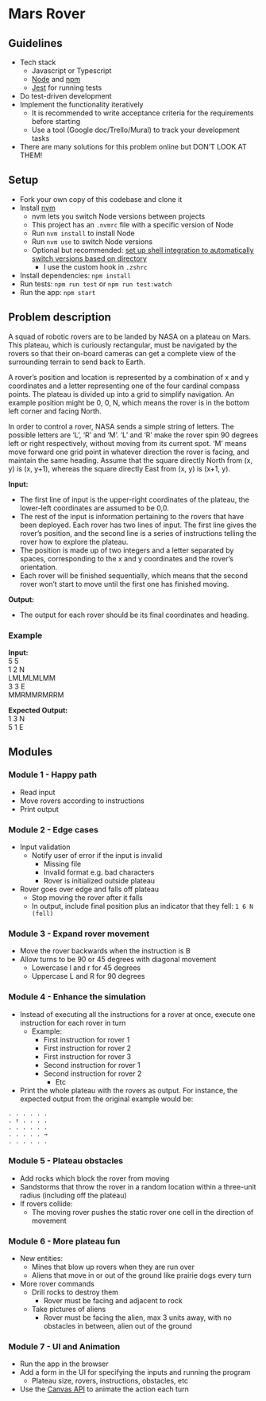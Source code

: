 # Mars Rover
## Guidelines
- Tech stack
  - Javascript or Typescript
  - [Node](https://nodejs.org/) and [npm](https://www.npmjs.com/)
  - [Jest](https://jestjs.io/) for running tests
- Do test-driven development
- Implement the functionality iteratively
  - It is recommended to write acceptance criteria for the requirements before starting
  - Use a tool (Google doc/Trello/Mural) to track your development tasks
- There are many solutions for this problem online but DON’T LOOK AT THEM!

## Setup
- Fork your own copy of this codebase and clone it
- Install [nvm](https://github.com/nvm-sh/nvm#installing-and-updating)
  - nvm lets you switch Node versions between projects
  - This project has an `.nvmrc` file with a specific version of Node
  - Run `nvm install` to install Node
  - Run `nvm use` to switch Node versions
  - Optional but recommended: [set up shell integration to automatically switch versions based on directory](https://github.com/nvm-sh/nvm#deeper-shell-integration)
    - I use the custom hook in `.zshrc`
- Install dependencies: `npm install`
- Run tests: `npm run test` or `npm run test:watch`
- Run the app: `npm start`

## Problem description
A squad of robotic rovers are to be landed by NASA on a plateau on Mars. This plateau,
which is curiously rectangular, must be navigated by the rovers so that their on-board
cameras can get a complete view of the surrounding terrain to send back to Earth.

A rover’s position and location is represented by a combination of x and y coordinates and a letter representing one of the four cardinal compass points. The plateau is divided up into a grid to simplify navigation. An example position might be 0, 0, N, which means the rover is in the bottom left corner and facing North.

In order to control a rover, NASA sends a simple string of letters. The possible letters are ‘L’, ‘R’ and ‘M’. ‘L’ and ‘R’ make the rover spin 90 degrees left or right respectively, without moving from its current spot. ‘M’ means move forward one grid point in whatever direction the rover is facing, and maintain the same heading.
Assume that the square directly North from (x, y) is (x, y+1), whereas the square directly East from (x, y) is (x+1, y).

**Input:**
- The first line of input is the upper-right coordinates of the plateau, the lower-left coordinates are assumed to be 0,0.
- The rest of the input is information pertaining to the rovers that have been deployed. Each rover has two lines of input. The first line gives the rover’s position, and the second line is a series of instructions telling the rover how to explore the plateau.
- The position is made up of two integers and a letter separated by spaces, corresponding to the x and y coordinates and the rover’s orientation.
- Each rover will be finished sequentially, which means that the second rover won’t start to move until the first one has finished moving.

**Output:**
- The output for each rover should be its final coordinates and heading.

### Example
**Input:**  
5 5  
1 2 N  
LMLMLMLMM  
3 3 E  
MMRMMRMRRM

**Expected Output:**  
1 3 N  
5 1 E

## Modules
### Module 1 - Happy path
- Read input
- Move rovers according to instructions
- Print output

### Module 2 - Edge cases
- Input validation
  - Notify user of error if the input is invalid
    - Missing file
    - Invalid format e.g. bad characters
    - Rover is initialized outside plateau
- Rover goes over edge and falls off plateau
  - Stop moving the rover after it falls
  - In output, include final position plus an indicator that they fell: `1 6 N (fell)`

### Module 3 - Expand rover movement
- Move the rover backwards when the instruction is B
- Allow turns to be 90 or 45 degrees with diagonal movement
  - Lowercase l and r for 45 degrees
  - Uppercase L and R for 90 degrees

### Module 4 - Enhance the simulation
- Instead of executing all the instructions for a rover at once, execute one instruction for each rover in turn
  - Example:
    - First instruction for rover 1
    - First instruction for rover 2
    - First instruction for rover 3
    - Second instruction for rover 1
    - Second instruction for rover 2
      - Etc
- Print the whole plateau with the rovers as output. For instance, the expected output from the original example would be:

```
. . . . . .
. ↑ . . . .
. . . . . .
. . . . . →
. . . . . .
```

### Module 5 - Plateau obstacles
  - Add rocks which block the rover from moving
  - Sandstorms that throw the rover in a random location within a three-unit radius (including off the plateau)
  - If rovers collide:
    - The moving rover pushes the static rover one cell in the direction of movement

### Module 6 - More plateau fun
- New entities:
  - Mines that blow up rovers when they are run over
  - Aliens that move in or out of the ground like prairie dogs every turn  
- More rover commands
  - Drill rocks to destroy them
    - Rover must be facing and adjacent to rock
  - Take pictures of aliens
    - Rover must be facing the alien, max 3 units away, with no obstacles in between, alien out of the ground

### Module 7 - UI and Animation
- Run the app in the browser
- Add a form in the UI for specifying the inputs and running the program
  - Plateau size, rovers, instructions, obstacles, etc
- Use the [Canvas API](https://developer.mozilla.org/en-US/docs/Web/API/Canvas_API) to animate the action each turn
